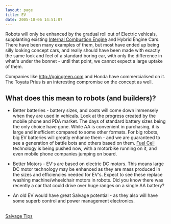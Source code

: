 ```yaml
---
layout: page
title: EV
date: 2005-10-06 14:51:07
---
```

<p>Robots will only be enhanced by the gradual roll out of Electric vehicals, supplanting existing <a href="/wiki/internal_combustion_engine.html" title="As used in the common automobile">Internal Combustion Engine</a> and Hybrid Engine Cars. There have been many examples of them, but most have ended up being silly looking concept cars, and really should have been made with exactly the same look and feel of a standard boring car, with only the difference in what's under the bonnet - until that point, we cannot expect a large uptake of them.
</p>
<p>Companies like <a href="http://goingreen.com" target="_blank">http://goingreen.com</a> and Honda have commercialised on it. The Toyata Prius is an interesting compromise on the concept as well.
</p>
<h2 id="What_does_this_mean_to_robots_and_builders_">What does this mean to robots (and builders)?</h2>
<ul><li> Better batteries - battery sizes, and costs will come down immensely when they are used in vehicals. Look at the progress created by the mobile phone and PDA market. The days of standard battery sizes being the only choice have gone. While AA is convenient in purchasing, it is large and inefficient compared to some other formats. For big robots, big EV batteries will greatly enhance them - and we are guaranteed to see a generation of battle bots and others based on them. <a href="/wiki/fuel_cell.html" title="Fuel Cell">Fuel Cell</a> technology is being pushed now, with a motorbike running on it, and even mobile phone companies jumping on board.
</li></ul><p>
</p>
<ul><li> Better Motors - EV's are based on electric DC motors. This means large DC motor technology may be enhanced as they are mass produced in the sizes and efficiencies needed for EV's. Expect to see these replace washing machine/wheelchair motors in robots. Did you know there was recently a car that could drive over huge ranges on a single AA battery?
</li></ul><p>
</p>
<ul><li> An old EV would have great Salvage potential - as they also will have some superb control and power management electronics.
</li></ul><p>
<br/><a href="/wiki/salvage_tips.html" title="Tips on pulling stuff apart to build robots. How, where and what.">Salvage Tips</a>
</p>
